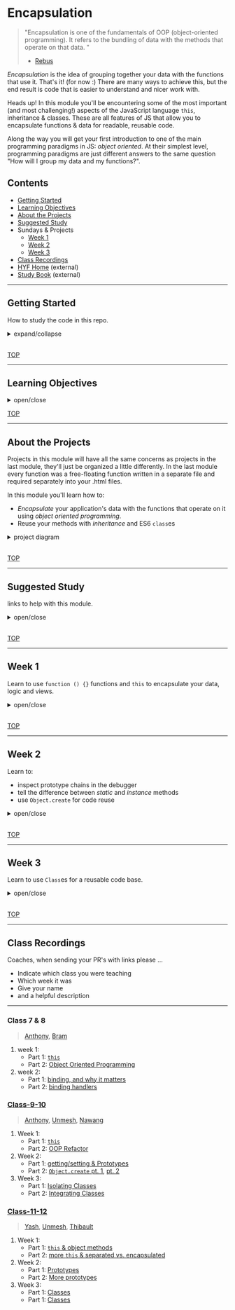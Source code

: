# Encapsulation

> "Encapsulation is one of the fundamentals of OOP (object-oriented programming). It refers to the bundling of data with the methods that operate on that data. "
>
> - [Rebus](https://press.rebus.community/programmingfundamentals/chapter/encapsulation/)

_Encapsulation_ is the idea of grouping together your data with the functions that use it. That's it! (for now :) There are many ways to achieve this, but the end result is code that is easier to understand and nicer work with.

Heads up! In this module you'll be encountering some of the most important (and most challenging!) aspects of the JavaScript language `this`, inheritance & classes. These are all features of JS that allow you to encapsulate functions & data for readable, reusable code.

Along the way you will get your first introduction to one of the main programming paradigms in JS: _object oriented_. At their simplest level, programming paradigms are just different answers to the same question "How will I group my data and my functions?".

## Contents

- [Getting Started](#getting-started)
- [Learning Objectives](#learning-objectives)
- [About the Projects](#about-the-projects)
- [Suggested Study](#suggested-study)
- Sundays & Projects
  - [Week 1](#week-1)
  - [Week 2](#week-2)
  - [Week 3](#week-3)
- [Class Recordings](#class-recordings)
- [HYF Home](https://home.hackyourfuture.be/) (external)
- [Study Book](https://hackyourfuture.github.io/study/) (external)

---

## Getting Started

How to study the code in this repo.

<details>
<summary>expand/collapse</summary>
<br>

> You will need [NPM](https://docs.npmjs.com/downloading-and-installing-node-js-and-npm) and [nvm](https://github.com/nvm-sh/nvm#installing-and-updating) on your computer to study this material
>
> Using a browser with good DevTools will make your life easier: [Chromium](http://www.chromium.org/getting-involved/download-chromium), [FireFox](https://www.mozilla.org/en-US/firefox/new/), [Edge](https://www.microsoft.com/edge), [Chrome](https://www.google.com/chrome/)

1. Install or update the `study-lenses` package globally
   - `npm install -g study-lenses` (if you do not have it already)
   - `npm update -g study-lenses` (if you already have it installed)
1. Clone this repository:
   - `git clone git@github.com:HackYourFutureBelgium/encapsulation.git` (SSH) (recommended)
   - `git clone https://github.com/HackYourFutureBelgium/encapsulation.git` (HTTPS)
   - `gh repo clone HackYourFutureBelgium/encapsulation` (GH CLI)
1. `cd` into the repository
   - `cd state`
1. Run the `study` command from your CLI
   - `study`
1. The material will open in your default browser, you're good to go!

> If you have a windows computer and get this error:
>
> - `... /study.ps1 cannot be loaded because running scripts ...`
>
> follow the instructions in [this StackOverflow answer](https://stackoverflow.com/a/63424744), that should take care of it ; )

</details>
<br>

[TOP](#encapsulation)

---

## Learning Objectives

<details>
<summary>open/close</summary>

### Vocabulary

- **Encapsulation**
- **Object Oriented Programming**
- **Inheritance**
- **Code Reuse (DRY)**

* Data-first development
  - Understanding applications as Data + User Interactions
  - Developing from the "inside" out: Writing the core object before the user interface
* Organizing your projects into _modules_
* Object Oriented TDD
  - Using tests to define and verify OOP programs

### Hard Skills

- Use the keyword `this`
  - Be able to refactor functions into methods
  - Be able to refactor methods into functions
  - Plan and implement objects based on User Stories
- Use `getters` and `setters`
  - Be able to refactor between properties, methods and getters/setters
- Using `import` & `export` to organize your codebase
- Understand _prototypical inheritance_
- Use ES6 `Class`es to organize your code
  - Be able to refactor between constructor functions & classes
  - Use classes to create simple programs
- `bind`ing handlers to `this`
- `function () {}` vs. `() => {}`
  - How does each one treat `this` differently?
- Closure 101:
  - Using `() => {}` handlers to avoid binding

</details>

[TOP](#encapsulation)

---

## About the Projects

Projects in this module will have all the same concerns as projects in the last module, they'll just be organized a little differently. In the last module every function was a free-floating function written in a separate file and required separately into your .html files.

In this module you'll learn how to:

- _Encapsulate_ your application's data with the functions that operate on it using _object oriented programming_.
- Reuse your methods with _inheritance_ and ES6 `class`es

<details>
<summary>project diagram</summary>
<br/>

![encapsulated architecture](./diagrams/projects-with-encapsulation.svg)

</details>
<br/>

[TOP](#encapsulation)

---

## Suggested Study

links to help with this module.

<details>
<summary>open/close</summary>
<br>

### Helpful Links

- [Practical JavaScript Tutorial](https://watchandcode.com/p/practical-javascript) (best tutorial ever)
- [study.hyf.be/js/oop](https://study.hackyourfuture.be/javascript/oop) (more links)
- Getters & Setters
  - [Mosh](https://programmingwithmosh.com/javascript/javascript-properties-getters-and-setters/)
  - [Zell](https://dev.to/zellwk/why-use-getters-and-setters-functions-5a5f)
- [Playlist -'Complicated' elements of Javascript on simple examples (RUS + English subs)](https://www.youtube.com/playlist?list=PLqKQF2ojwm3l4oPjsB9chrJmlhZ-zOzWT)

### Binding

- [Examples of `this` and bind](https://www.youtube.com/watch?v=PIkA60I0dKU)
- FunFunFunction
  - [this & bind pt. 1](https://www.youtube.com/watch?v=GhbhD1HR5vk&list=PL0zVEGEvSaeHBZFy6Q8731rcwk0Gtuxub)
  - [this & bind pt. 2](https://www.youtube.com/watch?v=PIkA60I0dKU&list=PL0zVEGEvSaeHBZFy6Q8731rcwk0Gtuxub&index=2)
- Zach Gordon: [this](https://www.youtube.com/watch?v=2qMKjWf1KdE), [binding this](https://www.youtube.com/watch?v=73aAyap_88w), [example: event handlers](https://www.youtube.com/watch?v=sxRnmKldiBs)
- [Binding example in JS Tutor](http://www.pythontutor.com/javascript.html#code=function%20returnThis%28%29%20%7B%0A%20%20return%20this%3B%0A%7D%0Aconst%20demo0%20%3D%20returnThis%28%29%3B%0A%0Aconst%20obj1%20%3D%20%7B%0A%20%20id%3A%201,%0A%20%20returnThis%0A%7D%3B%0Aconst%20demo1%20%3D%20obj1.returnThis%28%29%3B%0A%0Aconst%20obj2%20%3D%20%7B%20id%3A%202%20%7D%3B%0Aconst%20boundToObj2%20%3D%20returnThis.bind%28obj2%29%3B%0Aconst%20demo2%20%3D%20boundToObj2%28%29%3B%0A%0Aconst%20boundToLiteral%20%3D%20returnThis.bind%28%7B%20id%3A%203%20%7D%29%3B%0Aconst%20demo3%20%3D%20boundToLiteral%28%29%3B&curInstr=0&mode=display&origin=opt-frontend.js&py=js&rawInputLstJSON=%5B%5D)
- [`() => {}` vs. `function() {}`](https://www.freecodecamp.org/news/when-and-why-you-should-use-es6-arrow-functions-and-when-you-shouldnt-3d851d7f0b26/)

### Prototypes & Delegation

- [Common Misconceptions](https://medium.com/javascript-scene/common-misconceptions-about-inheritance-in-javascript-d5d9bab29b0a)

### ES6 Modules

- articles
  - [javascript.info/modules-intro](https://javascript.info/modules-intro)
  - [javascript.info/import-export](https://javascript.info/import-export)
  - [javascripttutorial.net](https://www.javascripttutorial.net/es6/es6-modules/)
- videos
  - [Web Dev Simplified](https://www.youtube.com/watch?v=cRHQNNcYf6s)
  - [The Codeholic](https://www.youtube.com/watch?v=ananPWEdfDA)
  - [Meth Meth Method](https://www.youtube.com/watch?v=aWah7hLrSa8)
  - [HYF class recording](https://vimeo.com/412299042)

### Exercises

- [Isolate](./isolate/index.html)
- [Integrate](./integrate/README.md)

### Code to Study

- [Example Projects](./example-projects/README.md)

### OOP TDD

- [numbery-organizer](https://github.com/hackyourfuturebelgium/numbery-organizer)
- [Bowling](https://github.com/codicepulito/tdd-js-tutorial-bowling)
- Iron Hack: [Maze (constructor)](https://github.com/ironhack-labs/lab-javascript-maze), [Vikings (classes)](https://github.com/ironhack-labs/lab-javascript-vikings)
- Rolling Scopes: [TicTacToe](https://github.com/rolling-scopes-school/tic-tac-toe), [Finite State Machine](https://github.com/rolling-scopes-school/finite-state-machine)
- [Kata for Fun (not only OOP)](https://github.com/edsonha/kata-for-fun)

</details>
<br>

[TOP](#encapsulation)

---

## Week 1

Learn to use `function () {}` functions and `this` to encapsulate your data, logic and views.

<details>
<summary>open/close</summary>
<br>

### Before Class

- [Mosh explains `this`](https://www.youtube.com/watch?v=gvicrj31JOM)
- [Traversy OOP Crashcourse](https://www.youtube.com/watch?v=vDJpGenyHaA) (first 10 minutes)
- [javascript.info/object-methods](https://javascript.info/object-methods)
- [StackOverflow](https://stackoverflow.com/questions/17486854/how-to-create-a-method-in-object-literal-notation)
- [() => {} vs. function() {}](https://www.freecodecamp.org/news/when-and-why-you-should-use-es6-arrow-functions-and-when-you-shouldnt-3d851d7f0b26/)
- Isolate:
  - Functions to Methods (examples)

### During Class

#### Before Break

- Isolate
  - Functions to Methods
  - Getters & Setters

#### After Break

- ./refactors/cycler (example)
  1. 2-encapsulated
- Integrate (exercise)
  - 01-app-objects/exercises/average

### After Class

No project this week.

Spend your time getting familiar with `this` and following the [Practical JavaScript Tutorial](https://watchandcode.com/p/practical-javascript) (best tutorial ever). It will be a great review of what we've covered at HYF. Take a moment to appreciate how much you've learned!

Looking for a little challenge? Try refactoring the tutorial's final code into this [Practical JavaScript starter repo](https://github.com/HackYourFutureBelgium/practical-javascript-refactor-starter)

</details>
<br>

[TOP](#encapsulation)

---

## Week 2

Learn to:

- inspect prototype chains in the debugger
- tell the difference between _static_ and _instance_ methods
- use `Object.create` for code reuse

<details>
<summary>open/close</summary>
<br>

### Before Class

- Prototype Delegation
  - [Just JavaScript](https://github.com/HackYourFutureBelgium/just-javascript/tree/master/09-prototypes)
  - [prototype chain diagram](./diagrams/prototype-chain-1.jpeg)
  - [more detailed diagram](./diagrams/prototype-chain-2.jpeg)
  - [javascript.info](https://javascript.info/prototype-inheritance)
- `Object.create()`
  - FunFunFunction: [Prototypes in JavaScript](https://www.youtube.com/watch?v=riDVvXZ_Kb4), [Prototype Basics](https://www.youtube.com/watch?v=YkoelSTUy7A&list=PL0zVEGEvSaeHBZFy6Q8731rcwk0Gtuxub&index=3),[`Object.create()`](https://www.youtube.com/watch?v=CDFN1VatiJA)
  - [Griffith](https://www.youtube.com/watch?v=qqyZn8X9M3I)
  - [WebTunings](https://www.youtube.com/watch?v=4MUgn3XeOZM)
  - [MDN](https://developer.mozilla.org/en-US/docs/Web/JavaScript/Reference/Global_Objects/Object/create)
- Code to Study:
  - [Cycler Refactor](./example-projects/refactors/cycler) through `5-create-many.html`

### During Class

#### Before Break

- Isolate: 7. Prototype Delegation

#### After Break

- Isolate: 8. `Object.create`
- Integrate: 3. `Object.create`

### After Class

> group or individual, your choice

List Manager! Following up on the tutorial from last week, you will build a web page that allows users to create as many lists as they want, each with a different title. You will need to refactor the todo list from WatchAndCode into a prototype object that can be used to create new list instances with `Object.create`. There is a [starter repository](https://github.com/HackYourFutureBelgium/starter-encapsulation-list-prototype) with the basics to get you started. Enjoy!

#### Checklist

Individual Checklist:

```md
- [ ] [repo](https://github.com/_/_) with a complete README
- [ ] [live demo](https://_.github.io/_)
- [ ] [project-planning](_https://github.com/_/_/tree/master/project-planning)
```

Group Checklist:

```md
- [ ] [repo](https://github.com/_/_) with a complete README
- [ ] [live demo](https://_.github.io/_)
- [ ] [planning](_https://github.com/_/_/tree/master/planning)
- [ ] [A project board](https://github.com/_/_/projects/X)
- [ ] [One issue per task](https://github.com/_/_/issues) (with labels and milestones)
- [ ] [One branch per issue](https://github.com/_/_/network)
- [ ] [One reviewed PR per completed issue](https://github.com/_/__/pulls?q=is%3Apr+is%3Aclosed)
```

</details>
<br>

[TOP](#encapsulation)

---

## Week 3

Learn to use `Class`es for a reusable code base.

<details>
<summary>open/close</summary>
<br>

### Before Class

- Classes
  - [Traversy](https://www.youtube.com/watch?v=RBLIm5LMrmc)
  - [javascript.info](https://javascript.info/class)
  - [Beau](https://www.youtube.com/watch?v=bq_jZY6Skto)
  - [MDN](https://developer.mozilla.org/en-US/docs/Web/JavaScript/Reference/Classes)

### During Class

#### Before Break

- [isolate](./isolate/index.html)
  - 9. Classes

#### After Break

- [integrate](./integrate/index.html)
  - 5. Classes

### After Class

Impress yourselves!

Using [this starter repository](https://github.com/hackyourfuturebelgium/classes-starter), plan and scope a project of your choosing. This can be a totally new idea or a refactor of a previous project, just keep it small ;)

#### Checklist

```md
- [ ] [repo](https://github.com/_/_) with a complete README
- [ ] [live demo](https://_.github.io/_)
- [ ] [planning](_https://github.com/_/_/tree/master/planning)
- [ ] [A project board](https://github.com/_/_/projects/X)
- [ ] [One issue per task](https://github.com/_/_/issues) (with labels and milestones)
- [ ] [One branch per issue](https://github.com/_/_/network)
- [ ] [One reviewed PR per completed issue](https://github.com/_/__/pulls?q=is%3Apr+is%3Aclosed)
```

</details>
<br>

[TOP](#encapsulation)

---

## Class Recordings

Coaches, when sending your PR's with links please ...

- Indicate which class you were teaching
- Which week it was
- Give your name
- and a helpful description

---

### Class 7 & 8

> [Anthony](https://github.com/Toinne/), [Bram](https://github.com/bramdevries/)

1. week 1:
   - Part 1: [`this`](https://vimeo.com/399611933)
   - Part 2: [Object Oriented Programming](https://vimeo.com/399631422)
2. week 2:
   - Part 1: [binding, and why it matters](https://vimeo.com/401830596)
   - Part 2: [binding handlers](https://vimeo.com/401853625)

### [Class-9-10](https://hackyourfuturebelgium.github.io/class-9-10)

> [Anthony](https://github.com/Toinne/), [Unmesh](https://github.com/unmeshvrije/), [Nawang](https://github.com/nawatend)

1. Week 1:
   - Part 1: [`this`](https://vimeo.com/453294595)
   - Part 2: [OOP Refactor](https://vimeo.com/453294872)
2. Week 2:
   - Part 1: [getting/setting & Prototypes](https://vimeo.com/455538183)
   - Part 2: [`Object.create` pt. 1](https://vimeo.com/455538415), [pt. 2](https://vimeo.com/455538951)
3. Week 3:
   - Part 1: [Isolating Classes](https://vimeo.com/457832595)
   - Part 2: [Integrating Classes](https://vimeo.com/457832956)

### [Class-11-12](https://github.com/hackyourfuturebelgium/class-11-12)

> [Yash](https://github.com/yash-kapila), [Unmesh](https://github.com/unmeshvrije/), [Thibault](https://github.com/ThibaultLesuisse)

1. Week 1:
   - Part 1: [`this` & object methods](https://vimeo.com/499602299)
   - Part 2: [more `this` & separated vs. encapsulated](https://vimeo.com/499602628)
1. Week 2:
   - Part 1: [Prototypes](https://vimeo.com/501759856)
   - Part 2: [More prototypes](https://vimeo.com/501760204)
1. Week 3:
   - Part 1: [Classes](https://vimeo.com/504396242)
   - Part 1: [Classes](https://vimeo.com/504395219)
